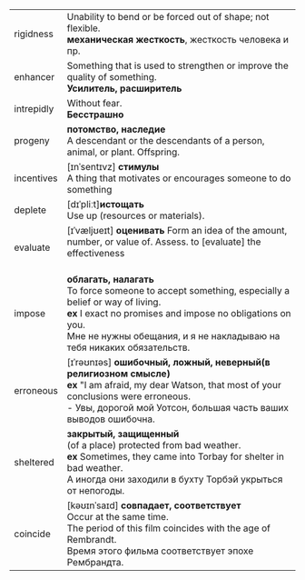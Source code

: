 
|            |                                                                                                                                                                                                                                                 |
| ---------- | ----------------------------------------------------------------------------------------------------------------------------------------------------------------------------------------------------------------------------------------------- |
| rigidness  | Unability to bend or be forced out of shape; not flexible.<br>**механическая жесткость**, жесткость человека и пр.                                                                                                                              |
| enhancer   | Something that is used to strengthen or improve the quality of something.<br>**Усилитель, расширитель**                                                                                                                                         |
| intrepidly | Without fear.<br>**Бесстрашно**                                                                                                                                                                                                                 |
| progeny    | **потомство, наследие**<br>A descendant or the descendants of a person, animal, or plant. Offspring.                                                                                                                                            |
| incentives | [ɪnˈsentɪvz] **стимулы**<br>A thing that motivates or encourages someone to do something<br>                                                                                                                                                    |
| deplete    | [dɪˈpliːt]**истощать**<br>Use up (resources or materials).<br>                                                                                                                                                                                  |
| evaluate   | [ɪˈvæljʊeɪt] **оценивать** Form an idea of the amount, number, or value of. Assess. to [evaluate] the effectiveness<br><br>                                                                                                                     |
| impose     | **облагать, налагать**<br>To force someone to accept something, especially a belief or way of living.<br>**ex** I exact no promises and impose no obligations on you.<br>Мне не нужны обещания, и я не накладываю на тебя никаких обязательств. |
| erroneous  | [ɪˈrəʊnɪəs] **ошибочный, ложный, неверный(в религиозном смысле)**<br>**ex**  "I am afraid, my dear Watson, that most of your conclusions were erroneous.<br>- Увы, дорогой мой Уотсон, большая часть ваших выводов ошибочна.                    |
| sheltered  | **закрытый, защищенный** <br>(of a place) protected from bad weather.<br>**ex** Sometimes, they came into Torbay for shelter in bad weather.<br>А иногда они заходили в бухту Торбэй укрыться от непогоды.                                      |
| coincide   | [kəʊɪnˈsaɪd] **совпадает, соответствует**<br>Occur at the same time.<br>The period of this film coincides with the age of Rembrandt.<br>Время этого фильма соответствует эпохе Рембрандта.                                                      |
